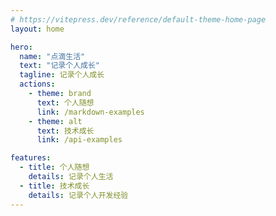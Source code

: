```yaml
---
# https://vitepress.dev/reference/default-theme-home-page
layout: home

hero:
  name: "点滴生活"
  text: "记录个人成长"
  tagline: 记录个人成长
  actions:
    - theme: brand
      text: 个人随想
      link: /markdown-examples
    - theme: alt
      text: 技术成长
      link: /api-examples

features:
  - title: 个人随想
    details: 记录个人生活
  - title: 技术成长
    details: 记录个人开发经验
---
```


